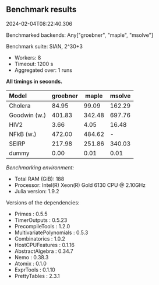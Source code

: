 ## Benchmark results

2024-02-04T08:22:40.306

Benchmarked backends: Any["groebner", "maple", "msolve"]

Benchmark suite: SIAN, 2^30+3

- Workers: 8
- Timeout: 1200 s
- Aggregated over: 1 runs

**All timings in seconds.**

|Model|groebner|maple|msolve|
|:----|---|---|---|
|Cholera|84.95|99.09|162.29|
|Goodwin (w.)|401.83|342.48|697.76|
|HIV2|3.66|4.05|16.48|
|NFkB (w.)|472.00|484.62| - |
|SEIRP|217.98|251.86|340.03|
|dummy|0.00|0.01|0.01|

*Benchmarking environment:*

* Total RAM (GiB): 188
* Processor: Intel(R) Xeon(R) Gold 6130 CPU @ 2.10GHz
* Julia version: 1.9.2

Versions of the dependencies:

* Primes : 0.5.5
* TimerOutputs : 0.5.23
* PrecompileTools : 1.2.0
* MultivariatePolynomials : 0.5.3
* Combinatorics : 1.0.2
* HostCPUFeatures : 0.1.16
* AbstractAlgebra : 0.34.7
* Nemo : 0.38.3
* Atomix : 0.1.0
* ExprTools : 0.1.10
* PrettyTables : 2.3.1
